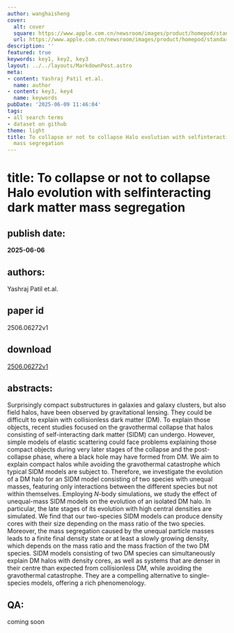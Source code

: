 ```yaml
---
author: wanghaisheng
cover:
  alt: cover
  square: https://www.apple.com.cn/newsroom/images/product/homepod/standard/Apple-HomePod-hero-230118_big.jpg.large_2x.jpg
  url: https://www.apple.com.cn/newsroom/images/product/homepod/standard/Apple-HomePod-hero-230118_big.jpg.large_2x.jpg
description: ''
featured: true
keywords: key1, key2, key3
layout: ../../layouts/MarkdownPost.astro
meta:
- content: Yashraj Patil et.al.
  name: author
- content: key3, key4
  name: keywords
pubDate: '2025-06-09 11:46:04'
tags:
- all search terms
- dataset on github
theme: light
title: To collapse or not to collapse Halo evolution with selfinteracting dark matter
  mass segregation
---
```


# title: To collapse or not to collapse Halo evolution with selfinteracting dark matter mass segregation 
## publish date: 
**2025-06-06** 
## authors: 
  Yashraj Patil et.al. 
## paper id
2506.06272v1
## download
[2506.06272v1](http://arxiv.org/abs/2506.06272v1)
## abstracts:
Surprisingly compact substructures in galaxies and galaxy clusters, but also field halos, have been observed by gravitational lensing. They could be difficult to explain with collisionless dark matter (DM). To explain those objects, recent studies focused on the gravothermal collapse that halos consisting of self-interacting dark matter (SIDM) can undergo. However, simple models of elastic scattering could face problems explaining those compact objects during very later stages of the collapse and the post-collapse phase, where a black hole may have formed from DM. We aim to explain compact halos while avoiding the gravothermal catastrophe which typical SIDM models are subject to. Therefore, we investigate the evolution of a DM halo for an SIDM model consisting of two species with unequal masses, featuring only interactions between the different species but not within themselves. Employing $N$-body simulations, we study the effect of unequal-mass SIDM models on the evolution of an isolated DM halo. In particular, the late stages of its evolution with high central densities are simulated. We find that our two-species SIDM models can produce density cores with their size depending on the mass ratio of the two species. Moreover, the mass segregation caused by the unequal particle masses leads to a finite final density state or at least a slowly growing density, which depends on the mass ratio and the mass fraction of the two DM species. SIDM models consisting of two DM species can simultaneously explain DM halos with density cores, as well as systems that are denser in their centre than expected from collisionless DM, while avoiding the gravothermal catastrophe. They are a compelling alternative to single-species models, offering a rich phenomenology.
## QA:
coming soon
